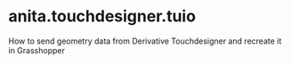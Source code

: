 # anita.touchdesigner.tuio

How to send geometry data from Derivative Touchdesigner and recreate it in Grasshopper
